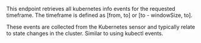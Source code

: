 This endpoint retrieves all kubernetes info events for the requested timeframe.
The timeframe is defined as [from, to] or [to - windowSize, to].

These events are collected from the Kubernetes sensor and typically relate to state changes in the cluster. 
Similar to using kubectl events.